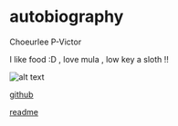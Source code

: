 # autobiography
Choeurlee P-Victor

I like food :D , love mula , low key a sloth !!

![alt text](https://i.pinimg.com/236x/11/37/3f/11373fe5bef48538ff24c5ce1ab2cf51.jpg)

[github](https://github.com/Choeurlee)

[readme](README.md)